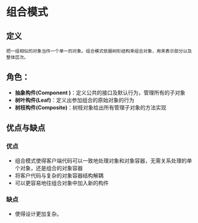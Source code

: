 # 组合模式

## 定义
    把一组相似的对象当作一个单一的对象。组合模式依据树形结构来组合对象，用来表示部分以及整体层次。

## 角色：
+ **抽象构件(Component )**：定义公共的接口及默认行为，管理所有的子对象
+ **树叶构件(Leaf)**：定义出参加组合的原始对象的行为
+ **树枝构件(Composite)**：树枝对象给出所有管理子对象的方法实现


## 优点与缺点

### 优点

+ 组合模式使得客户端代码可以一致地处理对象和对象容器，无需关系处理的单个对象，还是组合的对象容器
+ 将客户代码与复杂的对象容器结构解耦
+ 可以更容易地往组合对象中加入新的构件

### 缺点

+ 使得设计更加复杂。